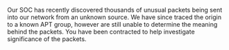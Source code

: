 Our SOC has recently discovered thousands of unusual packets being sent into our network from an unknown source. We have since traced the origin to a known APT group, however are still unable to determine the meaning behind the packets. You have been contracted to help investigate significance of the packets.
